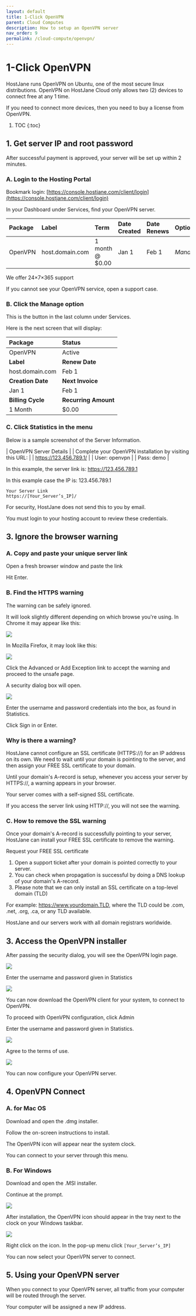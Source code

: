 ```yaml
---
layout: default
title: 1-Click OpenVPN
parent: Cloud Computes
description: How to setup an OpenVPN server
nav_order: 9
permalink: /cloud-compute/openvpn/
---
```


# 1-Click OpenVPN

<span class="yellow">HostJane runs OpenVPN on Ubuntu, one of the most secure linux distributions. OpenVPN on HostJane Cloud only allows two (2) devices to connect free at any 1 time.</span>

If you need to connect more devices, then you need to buy a license from OpenVPN.

1. TOC
{:toc}

## 1. Get server IP and root password

After successful payment is approved, your server will be set up within 2 minutes.

### A. Login to the Hosting Portal

Bookmark login: [https://console.hostjane.com/client/login](https://console.hostjane.com/client/login)

In your Dashboard under Services, find your OpenVPN server.

| Package | Label | Term  | Date Created | Date Renews | Options |
|:-------|:----------|:------|:----------|:------|:------|
| OpenVPN | host.domain.com | 1 month @ $0.00 | Jan 1 | Feb 1 |*Manage* |

We offer 24×7×365 support

If you cannot see your OpenVPN service, open a support case.

### B. Click the Manage option

This is the button in the last column under Services.

Here is the next screen that will display: 

| Package | Status|
|:-------|:----------|
| OpenVPN | Active|
| **Label** | **Renew Date**|
| host.domain.com | Feb 1 |
| **Creation Date** | **Next Invoice**|
| Jan 1 | Feb 1 |
| **Billing Cycle** | **Recurring Amount**|
| 1 Month | $0.00 |

### C. Click Statistics in the menu

Below is a sample screenshot of the Server Information.

| OpenVPN Server Details |
| Complete your OpenVPN installation by visiting this URL: |
| https://123.456.789.1/ |
| User: openvpn |
| Pass: demo |

In this example, the server link is: https://123.456.789.1

In this example case the IP is: 123.456.789.1

```
Your Server Link
https://[Your_Server’s_IP]/
```

For security, HostJane does not send this to you by email.

You must login to your hosting account to review these credentials.

## 3. Ignore the browser warning

### A. Copy and paste your unique server link 

Open a fresh browser window and paste the link

Hit Enter.

### B. Find the HTTPS warning

The warning can be safely ignored.

It will look slightly different depending on which browse you're using. In Chrome it may appear like this:

![](/assets/hosting/ssl-warning-janevps-chrome.jpeg)

In Mozilla Firefox, it may look like this:

![](/assets/hosting/ssl-warning-janevps-2.jpeg)

Click the Advanced or Add Exception link to accept the warning and proceed to the unsafe page.

A security dialog box will open.

![](/assets/hosting/login-to-HTTPS-server.png)

Enter the username and password credentials into the box, as found in Statistics.

Click Sign in or Enter.

### Why is there a warning?

HostJane cannot configure an SSL certificate (HTTPS://) for an IP address on its own. We need to wait until your domain is pointing to the server, and then assign your FREE SSL certificate to your domain.

<span class="green"> Until your domain's A-record is setup, whenever you access your server by HTTPS://, a warning appears in your browser.</span>

Your server comes with a self-signed SSL certificate.

If you access the server link using HTTP://, you will not see the warning. 

### C. How to remove the SSL warning

Once your domain's A-record is successfully pointing to your server, HostJane can install your FREE SSL certificate to remove the warning.

Request your FREE SSL certificate

1. Open a support ticket after your domain is pointed correctly to your server.
2. You can check when propagation is successful by doing a DNS lookup of your domain's A-record.
3. Please note that we can only install an SSL certificate on a top-level domain (TLD)

For example: https://www.yourdomain.TLD, where the TLD could be .com, .net, .org, .ca, or any TLD available.

HostJane and our servers work with all domain registrars worldwide.

## 3. Access the OpenVPN installer

After passing the security dialog, you will see the OpenVPN login page.

![](\assets\hosting\openvpn-login.png)

Enter the username and password given in Statistics

![](\assets\hosting\openvpn-options.png)

You can now download the OpenVPN client for your system, to connect to OpenVPN.

To proceed with OpenVPN configuration, click Admin

Enter the username and password given in Statistics.

![](\assets\hosting\openvpn-admin.png)

Agree to the terms of use.

![](\assets\hosting\openvpn-admin-logged-in.png)

You can now configure your OpenVPN server.

## 4. OpenVPN Connect

### A. for Mac OS

Download and open the .dmg installer.

Follow the on-screen instructions to install.

The OpenVPN icon will appear near the system clock.

You can connect to your server through this menu.

### B. For Windows

Download and open the .MSI installer.

Continue at the prompt.

![](\assets\hosting\windows-prompt.png)

After installation, the OpenVPN icon should appear in the tray next to the clock on your Windows taskbar.

![](\assets\hosting\windows-taskbar-icons.png)

Right click on the icon. In the pop-up menu click `[Your_Server’s_IP]`

You can now select your OpenVPN server to connect.

## 5. Using your OpenVPN server

When you connect to your OpenVPN server, all traffic from your computer will be routed through the server.

Your computer will be assigned a new IP address.